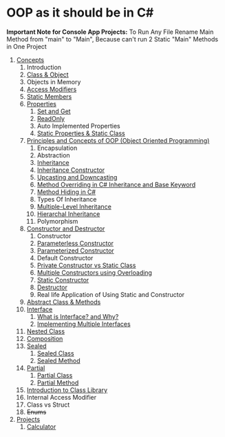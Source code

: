 # OOP as it should be in C#

**Important Note for Console App Projects:** To Run Any File Rename Main Method from "main" to "Main", Because can't run 2 Static "Main" Methods in One Project

1. [Concepts](OOP-as-it-should-be-in-CS-by-Programming-Advices/src/_1_concepts)
    1. Introduction
    2. [Class & Object](OOP-as-it-should-be-in-CS-by-Programming-Advices/src/_1_concepts/_1_2_class_and_object)
    3. Objects in Memory
    4. [Access Modifiers](OOP-as-it-should-be-in-CS-by-Programming-Advices/src/_1_concepts/_1_4_access_modifiers)
    5. [Static Members](OOP-as-it-should-be-in-CS-by-Programming-Advices/src/_1_concepts/_1_5_static_members)
    6. [Properties](OOP-as-it-should-be-in-CS-by-Programming-Advices/src/_1_concepts/_1_6_properties)
        1. [Set and Get](OOP-as-it-should-be-in-CS-by-Programming-Advices/src/_1_concepts/_1_6_properties/_1_6_1_set_and_get)
        2. [ReadOnly](OOP-as-it-should-be-in-CS-by-Programming-Advices/src/_1_concepts/_1_6_properties/_1_6_2_readonly)
        3. Auto Implemented Properties
        4. [Static Properties & Static Class](OOP-as-it-should-be-in-CS-by-Programming-Advices/src/_1_concepts/_1_6_properties/_1_6_4_static_properties_and_static_class)
    7. [Principles and Concepts of OOP (Object Oriented Programming)](OOP-as-it-should-be-in-CS-by-Programming-Advices/src/_1_concepts/_1_7_principles_and_concepts_of_oop)
        1. Encapsulation
        2. Abstraction
        3. [Inheritance](OOP-as-it-should-be-in-CS-by-Programming-Advices/src/_1_concepts/_1_7_principles_and_concepts_of_oop/_1_7_3_inheritance)
        4. [Inheritance Constructor](OOP-as-it-should-be-in-CS-by-Programming-Advices/src/_1_concepts/_1_7_principles_and_concepts_of_oop/_1_7_4_inheritance_constructor)
        5. [Upcasting and Downcasting](OOP-as-it-should-be-in-CS-by-Programming-Advices/src/_1_concepts/_1_7_principles_and_concepts_of_oop/_1_7_5_upcasting_and_downcasting)
        6. [Method Overriding in C# Inheritance and Base Keyword](OOP-as-it-should-be-in-CS-by-Programming-Advices/src/_1_concepts/_1_7_principles_and_concepts_of_oop/_1_7_6_method_overriding_in_cs_inheritance_and_base_keyword)
        7. [Method Hiding in C#](OOP-as-it-should-be-in-CS-by-Programming-Advices/src/_1_concepts/_1_7_principles_and_concepts_of_oop/_1_7_7_method_hiding_in_cs)
        8. Types Of Inheritance
        9. [Multiple-Level Inheritance](OOP-as-it-should-be-in-CS-by-Programming-Advices/src/_1_concepts/_1_7_principles_and_concepts_of_oop/_1_7_9_multiple_level_inheritance)
        10. [Hierarchal Inheritance](OOP-as-it-should-be-in-CS-by-Programming-Advices/src/_1_concepts/_1_7_principles_and_concepts_of_oop/_1_7_10_hierarchal_inheritance)
        11. Polymorphism
    8. [Constructor and Destructor](OOP-as-it-should-be-in-CS-by-Programming-Advices/src/_1_concepts/_1_8_constructor_and_destructor)
        1. Constructor
        2. [Parameterless Constructor](OOP-as-it-should-be-in-CS-by-Programming-Advices/src/_1_concepts/_1_8_constructor_and_destructor/_1_8_2_parameterless_constructor)
        3. [Parameterized Constructor](OOP-as-it-should-be-in-CS-by-Programming-Advices/src/_1_concepts/_1_8_constructor_and_destructor/_1_8_3_parameterized_constructor)
        4. Default Constructor
        5. [Private Constructor vs Static Class](OOP-as-it-should-be-in-CS-by-Programming-Advices/src/_1_concepts/_1_8_constructor_and_destructor/_1_8_5_private_constructor_vs_static_class)
        6. [Multiple Constructors using Overloading](OOP-as-it-should-be-in-CS-by-Programming-Advices/src/_1_concepts/_1_8_constructor_and_destructor/_1_8_6_multiple_constructors_using_overlaoding)
        7. [Static Constructor](OOP-as-it-should-be-in-CS-by-Programming-Advices/src/_1_concepts/_1_8_constructor_and_destructor/_1_8_7_static_constructor)
        8. [Destructor](OOP-as-it-should-be-in-CS-by-Programming-Advices/src/_1_concepts/_1_8_constructor_and_destructor/_1_8_8_destructor)
        9. Real life Application of Using Static and Constructor
    9. [Abstract Class & Methods](OOP-as-it-should-be-in-CS-by-Programming-Advices/src/_1_concepts/_1_9_abstract_class_and_methods)
    10. [Interface](OOP-as-it-should-be-in-CS-by-Programming-Advices/src/_1_concepts/_1_10_interface)
        1. [What is Interface? and Why?](OOP-as-it-should-be-in-CS-by-Programming-Advices/src/_1_concepts/_1_10_interface/_1_10_1_what_is_interface_and_why)
        2. [Implementing Multiple Interfaces](OOP-as-it-should-be-in-CS-by-Programming-Advices/src/_1_concepts/_1_10_interface/_1_10_2_implementing_multiple_interfaces)
    11. [Nested Class](OOP-as-it-should-be-in-CS-by-Programming-Advices/src/_1_concepts/_1_11_nested_class)
    12. [Composition](OOP-as-it-should-be-in-CS-by-Programming-Advices/src/_1_concepts/_1_12_composition)
    13. [Sealed](OOP-as-it-should-be-in-CS-by-Programming-Advices/src/_1_concepts/_1_13_sealed)
        1. [Sealed Class](OOP-as-it-should-be-in-CS-by-Programming-Advices/src/_1_concepts/_1_13_sealed/_1_13_1_sealed_class)
        2. [Sealed Method](OOP-as-it-should-be-in-CS-by-Programming-Advices/src/_1_concepts/_1_13_sealed/_1_13_2_sealed_method)
    14. [Partial](OOP-as-it-should-be-in-CS-by-Programming-Advices/src/_1_concepts/_1_14_partial)
        1. [Partial Class](OOP-as-it-should-be-in-CS-by-Programming-Advices/src/_1_concepts/_1_14_partial/_1_14_1_partial_class)
        2. [Partial Method](OOP-as-it-should-be-in-CS-by-Programming-Advices/src/_1_concepts/_1_14_partial/_1_14_2_partial_method)
    15. [Introduction to Class Library](OOP-as-it-should-be-in-CS-by-Programming-Advices/src/_1_concepts/_1_15_introduction_to_class_library)
    16. Internal Access Modifier
    17. Class vs Struct
    18. ~~Enums~~
2. [Projects](OOP-as-it-should-be-in-CS-by-Programming-Advices/src/_2_projects)
    1. [Calculator](OOP-as-it-should-be-in-CS-by-Programming-Advices/src/_2_projects/_2_1_calculator)